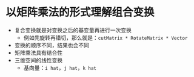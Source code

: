 # 以矩阵乘法的形式理解组合变换

- 复合变换就是对变换之后的基变量再进行一次变换
	- 例如先旋转再错切，那么就是：`cutMatrix * RotateMatrix * Vector`
- 变换的顺序不同，结果也会不同
- 矩阵乘法具有结合性
- 三维空间的线性变换
	- 基向量：`i hat`，`j hat`，`k hat`
